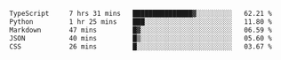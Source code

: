 <!--START_SECTION:waka-->

```txt
TypeScript     7 hrs 31 mins   ███████████████▓░░░░░░░░░   62.21 %
Python         1 hr 25 mins    ███░░░░░░░░░░░░░░░░░░░░░░   11.80 %
Markdown       47 mins         █▓░░░░░░░░░░░░░░░░░░░░░░░   06.59 %
JSON           40 mins         █▒░░░░░░░░░░░░░░░░░░░░░░░   05.60 %
CSS            26 mins         █░░░░░░░░░░░░░░░░░░░░░░░░   03.67 %
```

<!--END_SECTION:waka-->